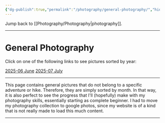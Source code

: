 ```yaml
---
{"dg-publish":true,"permalink":"/photography/general-photography/","hide":"true","updated":"2025-07-05T20:50:57.019+02:00"}
---
```


Jump back to [[Photography/Photography\|photography]].

---
# General Photography
Click on one of the following links to see pictures sorted by year:

[2025-06 June](https://photos.app.goo.gl/4x6hFcPg98mcMegg9)
[2025-07 July](https://photos.app.goo.gl/cBEYQHSK73vw24ej7)

---
This page contains general pictures that do not belong to a specific adventure or hike. Therefore, they are simply sorted by month. In that way, it is also perfect to see the progress that I'll (hopefully) make with my photography skills, essentially starting as complete beginner. I had to move my photography collection to google photos, since my website is of a kind that is not really made to load this much content. 

---
